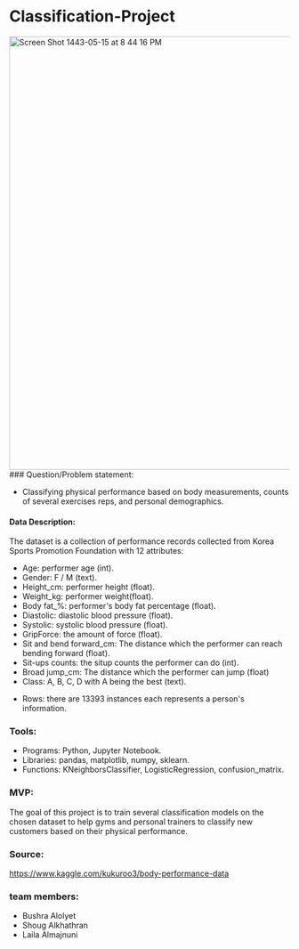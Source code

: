 # Classification-Project
<img width="779" alt="Screen Shot 1443-05-15 at 8 44 16 PM" src="https://user-images.githubusercontent.com/75619142/150638742-7634c5c1-33fd-464c-85be-0e6ffc3ea02d.PNG">
### Question/Problem statement:

- Classifying physical performance based on body measurements, counts of several exercises reps, and personal demographics. 
#### Data Description: 
The dataset is a collection of  performance records collected from Korea Sports Promotion Foundation with 12 attributes:
- Age: performer age (int).
- Gender: F / M (text).
- Height_cm: performer height (float).
- Weight_kg: performer weight(float).
- Body fat_%: performer's body fat percentage (float).
- Diastolic: diastolic blood pressure (float).
- Systolic: systolic  blood pressure (float).
- GripForce: the amount of force (float).
- Sit and bend forward_cm: The distance which the performer can reach bending forward (float).
- Sit-ups counts: the situp counts the performer can do (int).
- Broad jump_cm:  The distance which the performer can jump (float)
- Class: A, B, C, D with A being the best (text).
* Rows: there are 13393 instances each represents a person's information.
### Tools: 
- Programs: Python, Jupyter Notebook.
- Libraries: pandas, matplotlib, numpy, sklearn.
- Functions: KNeighborsClassifier, LogisticRegression, confusion_matrix.
### MVP: 
The goal of this project is to train several classification models on the chosen dataset to help gyms and personal trainers to classify new customers based on their physical performance.
### Source: 
https://www.kaggle.com/kukuroo3/body-performance-data

### team members:
- Bushra Alolyet
- Shoug Alkhathran
- Laila Almajnuni
